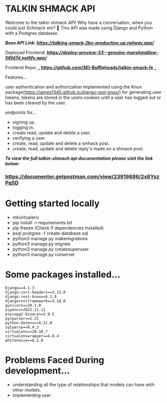 # TALKIN SHMACK API

Welcome to the talkin shmack API! Why have a conversation, when you could just Schmack em? 👋
This API was made using Django and Python with a Postgres database.

**_Base API Link: https://talking-smack-2be-production.up.railway.app/_**

Deployed Frontend: ***https://deploy-preview-53--genuine-marshmallow-56fd7d.netlify.app/***

Frontend Repo: **_ https://github.com/SEI-Buffleheads/talkin-smack-fe _**

Features...

user authentication and authorization implemented using the Knox package(https://james1345.github.io/django-rest-knox/) for generating user tokens, tokens are stored in the users cookies until a user has logged out or has been cleared by the user.

endpoints for...

- signing up.
- logging in.
- create read, update and delete a user.
- verifying a user.
- create, read, update and delete a smhack post.
- create, read, update and delete reply's made on a shmack post.

**_To view the full talkin-shmach api documentation please visit the link below:_**

### https://documenter.getpostman.com/view/23919886/2s8YszPq5D

# Getting started locally

- mkvirtualenv <directory name>
- pip install -r requirements.txt
- pip freeze (Check if dependencies installed)
- psql postgres -f create-database.sql
- python3 manage.py makemigrations
- python3 manage.py migrate
- python3 manage.py createsuperuser
- python3 manage.py runserver

# Some packages installed...

```
Django==4.1.3
django-cors-headers==3.13.0
django-rest-knox==4.2.0
djangorestframework==3.14.0
gunicorn==20.1.0
pipenv==2022.11.11
psycopg2-binary==2.9.5
pycparser==2.21
python-dotenv==0.21.0
sqlparse==0.4.3
virtualenv==20.16.7
virtualenvwrapper==4.8.4
whitenoise==6.2.0
```

# Problems Faced During development...

- understanding all the type of relationships that models can have with other models.
- Implementing user
